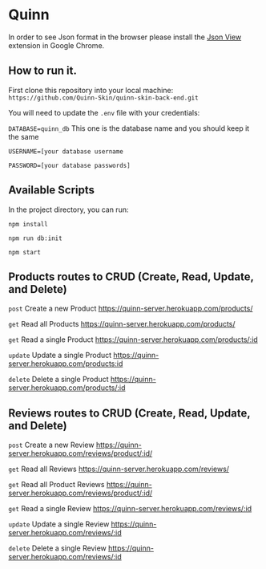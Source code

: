 # Quinn

In order to see Json format in the browser please install the [Json View](https://chrome.google.com/webstore/detail/jsonview/chklaanhfefbnpoihckbnefhakgolnmc?utm_source=chrome-ntp-icon) extension in Google Chrome.

## How to run it.

First clone this repository into your local machine: `` https://github.com/Quinn-Skin/quinn-skin-back-end.git``

You will need to update the `.env` file with your credentials: 

`DATABASE=quinn_db` This one is the database name and you should keep it the same

`USERNAME=[your database username`

`PASSWORD=[your database passwords]`


## Available Scripts

In the project directory, you can run:

`npm install`

`npm run db:init`

`npm start`

## Products routes to CRUD (Create, Read, Update, and Delete) 
`post` Create a new Product https://quinn-server.herokuapp.com/products/

`get` Read all Products https://quinn-server.herokuapp.com/products/

`get` Read a single Product https://quinn-server.herokuapp.com/products/:id

`update` Update a single Product https://quinn-server.herokuapp.com/products:id

`delete` Delete a single Product https://quinn-server.herokuapp.com/products/:id

## Reviews routes to CRUD (Create, Read, Update, and Delete) 
`post` Create a new Review https://quinn-server.herokuapp.com/reviews/product/:id/

`get` Read all Reviews https://quinn-server.herokuapp.com/reviews/

`get` Read all Product Reviews https://quinn-server.herokuapp.com/reviews/product/:id/

`get` Read a single Review https://quinn-server.herokuapp.com/reviews/:id

`update` Update a  single Review https://quinn-server.herokuapp.com/reviews/:id

`delete` Delete a single Review https://quinn-server.herokuapp.com/reviews/:id

